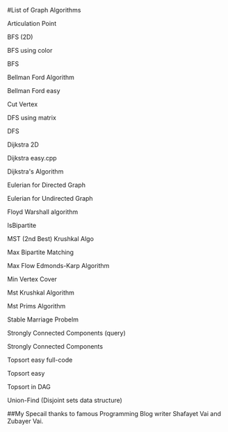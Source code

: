 #List of Graph Algorithms

Articulation Point

BFS (2D)

BFS using color

BFS

Bellman Ford Algorithm

Bellman Ford easy

Cut Vertex

DFS using matrix

DFS

Dijkstra 2D

Dijkstra easy.cpp

Dijkstra's Algorithm

Eulerian for Directed Graph

Eulerian for Undirected Graph

Floyd Warshall algorithm

IsBipartite

MST (2nd Best) Krushkal Algo

Max Bipartite Matching

Max Flow Edmonds-Karp Algorithm

Min Vertex Cover

Mst Krushkal Algorithm

Mst Prims Algorithm

Stable Marriage Probelm

Strongly Connected Components (query)

Strongly Connected Components

Topsort easy full-code

Topsort easy

Topsort in DAG

Union-Find (Disjoint sets data structure)

##My Specail thanks to famous Programming Blog writer Shafayet Vai and Zubayer Vai.

